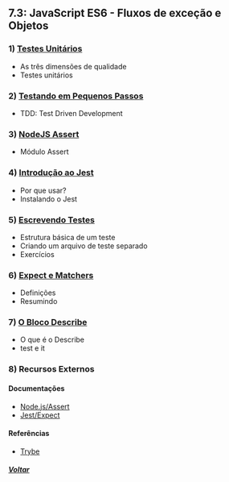 ## 7.3: JavaScript ES6 - Fluxos de exceção e Objetos

### 1) [Testes Unitários](Z-conteudo-recursos/testes-unitarios.md#testes-unitários)
  - As três dimensões de qualidade
  - Testes unitários

### 2) [Testando em Pequenos Passos](Z-conteudo-recursos/testando-em-pequenos-passos.md#testando-em-pequenos-passos)
  - TDD: Test Driven Development

### 3) [NodeJS Assert](Z-conteudo-recursos/nodejs-assert.md#nodejs-assert)
  - Módulo Assert

### 4) [Introdução ao Jest](Z-conteudo-recursos/introducao-ao-jest.md#introdução-ao-jest)
  - Por que usar?
  - Instalando o Jest

### 5) [Escrevendo Testes](Z-conteudo-recursos/escrevendo-testes.md#escrevendo-testes)
  - Estrutura básica de um teste
  - Criando um arquivo de teste separado
  - Exercícios

### 6) [Expect e Matchers](Z-conteudo-recursos/expect-e-matchers.md#expect-e-matchers)
  - Definições
  - Resumindo

### 7) [O Bloco Describe](Z-conteudo-recursos/o-bloco-describe.md#o-bloco-describe)
  - O que é o Describe
  - test e it

### 8) Recursos Externos

#### Documentações
- [Node.js/Assert](https://nodejs.org/api/assert.html)
- [Jest/Expect](https://jestjs.io/docs/expect)

#### Referências
- [Trybe](https://www.betrybe.com/)

##### [Voltar](https://github.com/nnnnadia/trybe-exercicios#bloco-7-introdu%C3%A7%C3%A3o-%C3%A0-javascript-es6-e-testes-unit%C3%A1rios)
